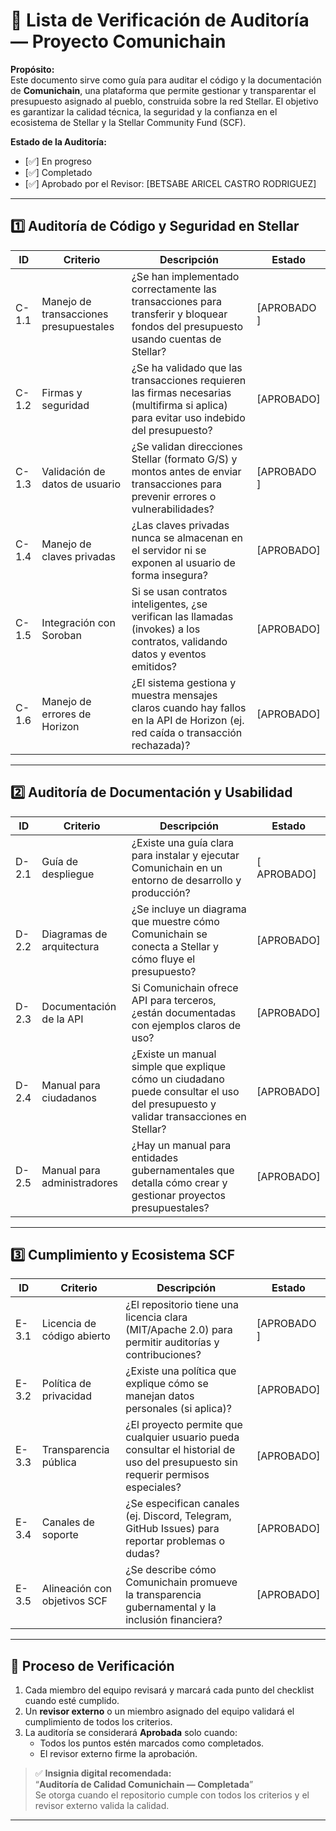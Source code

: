 # 🧪 Lista de Verificación de Auditoría — Proyecto **Comunichain**

**Propósito:**  
Este documento sirve como guía para auditar el código y la documentación de **Comunichain**, una plataforma que permite gestionar y transparentar el presupuesto asignado al pueblo, construida sobre la red Stellar. El objetivo es garantizar la calidad técnica, la seguridad y la confianza en el ecosistema de Stellar y la Stellar Community Fund (SCF).

**Estado de la Auditoría:**
- [✅] En progreso  
- [✅] Completado  
- [✅] Aprobado por el Revisor: [BETSABE ARICEL CASTRO RODRIGUEZ]

---

## 1️⃣ Auditoría de Código y Seguridad en Stellar

| ID | Criterio | Descripción | Estado |
|----|----------|-------------|--------|
| C-1.1 | Manejo de transacciones presupuestales | ¿Se han implementado correctamente las transacciones para transferir y bloquear fondos del presupuesto usando cuentas de Stellar? | [APROBADO ] |
| C-1.2 | Firmas y seguridad | ¿Se ha validado que las transacciones requieren las firmas necesarias (multifirma si aplica) para evitar uso indebido del presupuesto? | [APROBADO] |
| C-1.3 | Validación de datos de usuario | ¿Se validan direcciones Stellar (formato G/S) y montos antes de enviar transacciones para prevenir errores o vulnerabilidades? | [APROBADO ] |
| C-1.4 | Manejo de claves privadas | ¿Las claves privadas nunca se almacenan en el servidor ni se exponen al usuario de forma insegura? | [APROBADO] |
| C-1.5 | Integración con Soroban | Si se usan contratos inteligentes, ¿se verifican las llamadas (invokes) a los contratos, validando datos y eventos emitidos? | [APROBADO] |
| C-1.6 | Manejo de errores de Horizon | ¿El sistema gestiona y muestra mensajes claros cuando hay fallos en la API de Horizon (ej. red caída o transacción rechazada)? | [APROBADO] |

---

## 2️⃣ Auditoría de Documentación y Usabilidad

| ID | Criterio | Descripción | Estado |
|----|----------|-------------|--------|
| D-2.1 | Guía de despliegue | ¿Existe una guía clara para instalar y ejecutar Comunichain en un entorno de desarrollo y producción? | [ APROBADO] |
| D-2.2 | Diagramas de arquitectura | ¿Se incluye un diagrama que muestre cómo Comunichain se conecta a Stellar y cómo fluye el presupuesto? | [APROBADO] |
| D-2.3 | Documentación de la API | Si Comunichain ofrece API para terceros, ¿están documentadas con ejemplos claros de uso? | [APROBADO] |
| D-2.4 | Manual para ciudadanos | ¿Existe un manual simple que explique cómo un ciudadano puede consultar el uso del presupuesto y validar transacciones en Stellar? | [APROBADO] |
| D-2.5 | Manual para administradores | ¿Hay un manual para entidades gubernamentales que detalla cómo crear y gestionar proyectos presupuestales? | [APROBADO] |

---

## 3️⃣ Cumplimiento y Ecosistema SCF

| ID | Criterio | Descripción | Estado |
|----|----------|-------------|--------|
| E-3.1 | Licencia de código abierto | ¿El repositorio tiene una licencia clara (MIT/Apache 2.0) para permitir auditorías y contribuciones? | [APROBADO ] |
| E-3.2 | Política de privacidad | ¿Existe una política que explique cómo se manejan datos personales (si aplica)? | [APROBADO] |
| E-3.3 | Transparencia pública | ¿El proyecto permite que cualquier usuario pueda consultar el historial de uso del presupuesto sin requerir permisos especiales? | [APROBADO] |
| E-3.4 | Canales de soporte | ¿Se especifican canales (ej. Discord, Telegram, GitHub Issues) para reportar problemas o dudas? | [APROBADO] |
| E-3.5 | Alineación con objetivos SCF | ¿Se describe cómo Comunichain promueve la transparencia gubernamental y la inclusión financiera? | [APROBADO] |

---

## 🔎 Proceso de Verificación

1. Cada miembro del equipo revisará y marcará cada punto del checklist cuando esté cumplido.  
2. Un **revisor externo** o un miembro asignado del equipo validará el cumplimiento de todos los criterios.  
3. La auditoría se considerará **Aprobada** solo cuando:  
   - Todos los puntos estén marcados como completados.  
   - El revisor externo firme la aprobación.  

> ✅ **Insignia digital recomendada:**  
> “**Auditoría de Calidad Comunichain — Completada**”  
> Se otorga cuando el repositorio cumple con todos los criterios y el revisor externo valida la calidad.

---
